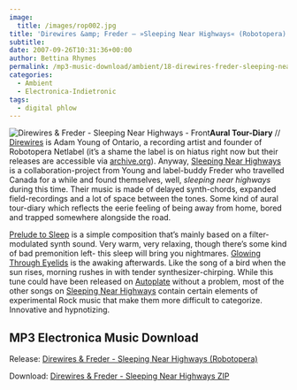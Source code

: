 ```yaml
---
image:
  title: /images/rop002.jpg
title: 'Direwires &amp; Freder – »Sleeping Near Highways« (Robotopera)'
subtitle: 
date: 2007-09-26T10:31:36+00:00
author: Bettina Rhymes
permalink: /mp3-music-download/ambient/18-direwires-freder-sleeping-near-highways-robotopera
categories:
  - Ambient
  - Electronica-Indietronic
tags:
  - digital phlow
---
```

<img class="right" src="{{ site.url }}{{ site.baseurl }}/images/rop002.thumbnail.jpg" alt="Direwires & Freder - Sleeping Near Highways - Front" />**Aural Tour-Diary** // [Direwires](http://www.myspace.com/direwires "Direwires @ myspace.com") is Adam Young of Ontario, a recording artist and founder of Robotopera Netlabel (it’s a shame the label is on hiatus right now but their releases are accessible via [archive.org](http://www.archive.org/details/robotopera "Robotopera @ archive.org")). Anyway, [Sleeping Near Highways](http://www.archive.org/details/rop002 "Sleeping Near Highways @ Robotopera") is a collaboration-project from Young and label-buddy Freder who travelled Canada for a while and found themselves, well, _sleeping near highways_ during this time. Their music is made of delayed synth-chords, expanded field-recordings and a lot of space between the tones. Some kind of aural tour-diary which reflects the eerie feeling of being away from home, bored and trapped somewhere alongside the road.<!--more-->

[Prelude to Sleep](http://www.archive.org/download/rop002/01_Prelude_to_Sleep.mp3 "Prelude to Sleep MP3") is a simple composition that’s mainly based on a filter-modulated synth sound. Very warm, very relaxing, though there’s some kind of bad premonition left- this sleep will bring you nightmares. [Glowing Through Eyelids](http://www.archive.org/download/rop002/02_Glowing_Through_Eyelids.mp3 "Glowing through Eyelids MP3") is the awaking afterwards. Like the song of a bird when the sun rises, morning rushes in with tender synthesizer-chirping. While this tune could have been released on [Autoplate](http://autoplate.cc/ "Autoplate Netlabel") without a problem, most of the other songs on [Sleeping Near Highways](http://www.archive.org/details/rop002 "Sleeping Near Highways @ Robotopera") contain certain elements of experimental Rock music that make them more difficult to categorize. Innovative and hypnotizing.

## MP3 Electronica Music Download

Release: [Direwires & Freder - Sleeping Near Highways (Robotopera)](http://www.archive.org/details/rop002)
  
Download: [Direwires & Freder - Sleeping Near Highways ZIP](http://www.archive.org/compress/rop002)
